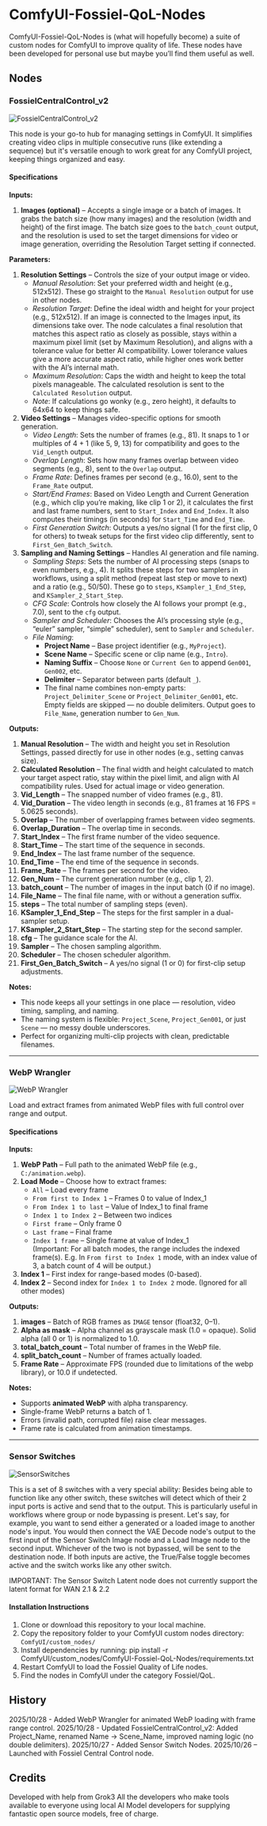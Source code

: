 # ComfyUI-Fossiel-QoL-Nodes

ComfyUI-Fossiel-QoL-Nodes is (what will hopefully become) a suite of custom nodes for ComfyUI to improve quality of life. These nodes have been developed for personal use but maybe you’ll find them useful as well.

## Nodes

### FossielCentralControl_v2

![FossielCentralControl_v2](images/fcc_v2_ss.png)

This node is your go-to hub for managing settings in ComfyUI. It simplifies creating video clips in multiple consecutive runs (like extending a sequence) but it's versatile enough to work great for any ComfyUI project, keeping things organized and easy.

#### Specifications

**Inputs:**
1. **Images (optional)** – Accepts a single image or a batch of images. It grabs the batch size (how many images) and the resolution (width and height) of the first image. The batch size goes to the `batch_count` output, and the resolution is used to set the target dimensions for video or image generation, overriding the Resolution Target setting if connected.

**Parameters:**
1. **Resolution Settings** – Controls the size of your output image or video.  
   - *Manual Resolution*: Set your preferred width and height (e.g., 512x512). These go straight to the `Manual Resolution` output for use in other nodes.  
   - *Resolution Target*: Define the ideal width and height for your project (e.g., 512x512). If an image is connected to the Images input, its dimensions take over. The node calculates a final resolution that matches this aspect ratio as closely as possible, stays within a maximum pixel limit (set by Maximum Resolution), and aligns with a tolerance value for better AI compatibility. Lower tolerance values give a more accurate aspect ratio, while higher ones work better with the AI’s internal math.  
   - *Maximum Resolution*: Caps the width and height to keep the total pixels manageable. The calculated resolution is sent to the `Calculated Resolution` output.  
   - *Note*: If calculations go wonky (e.g., zero height), it defaults to 64x64 to keep things safe.  
2. **Video Settings** – Manages video-specific options for smooth generation.  
   - *Video Length*: Sets the number of frames (e.g., 81). It snaps to 1 or multiples of 4 + 1 (like 5, 9, 13) for compatibility and goes to the `Vid_Length` output.  
   - *Overlap Length*: Sets how many frames overlap between video segments (e.g., 8), sent to the `Overlap` output.  
   - *Frame Rate*: Defines frames per second (e.g., 16.0), sent to the `Frame_Rate` output.  
   - *Start/End Frames*: Based on Video Length and Current Generation (e.g., which clip you’re making, like clip 1 or 2), it calculates the first and last frame numbers, sent to `Start_Index` and `End_Index`. It also computes their timings (in seconds) for `Start_Time` and `End_Time`.  
   - *First Generation Switch*: Outputs a yes/no signal (1 for the first clip, 0 for others) to tweak setups for the first video clip differently, sent to `First_Gen_Batch_Switch`.  
3. **Sampling and Naming Settings** – Handles AI generation and file naming.  
   - *Sampling Steps*: Sets the number of AI processing steps (snaps to even numbers, e.g., 4). It splits these steps for two samplers in workflows, using a split method (repeat last step or move to next) and a ratio (e.g., 50/50). These go to `steps`, `KSampler_1_End_Step`, and `KSampler_2_Start_Step`.  
   - *CFG Scale*: Controls how closely the AI follows your prompt (e.g., 7.0), sent to the `cfg` output.  
   - *Sampler and Scheduler*: Chooses the AI’s processing style (e.g., “euler” sampler, “simple” scheduler), sent to `Sampler` and `Scheduler`.  
   - *File Naming*:  
     - **Project Name** – Base project identifier (e.g., `MyProject`).  
     - **Scene Name** – Specific scene or clip name (e.g., `Intro`).  
     - **Naming Suffix** – Choose `None` or `Current Gen` to append `Gen001`, `Gen002`, etc.  
     - **Delimiter** – Separator between parts (default `_`).  
     - The final name combines non-empty parts: `Project_Delimiter_Scene` or `Project_Delimiter_Gen001`, etc. Empty fields are skipped — no double delimiters. Output goes to `File_Name`, generation number to `Gen_Num`.  

**Outputs:**
1. **Manual Resolution** – The width and height you set in Resolution Settings, passed directly for use in other nodes (e.g., setting canvas size).  
2. **Calculated Resolution** – The final width and height calculated to match your target aspect ratio, stay within the pixel limit, and align with AI compatibility rules. Used for actual image or video generation.  
3. **Vid_Length** – The snapped number of video frames (e.g., 81).  
4. **Vid_Duration** – The video length in seconds (e.g., 81 frames at 16 FPS = 5.0625 seconds).  
5. **Overlap** – The number of overlapping frames between video segments.  
6. **Overlap_Duration** – The overlap time in seconds.  
7. **Start_Index** – The first frame number of the video sequence.  
8. **Start_Time** – The start time of the sequence in seconds.  
9. **End_Index** – The last frame number of the sequence.  
10. **End_Time** – The end time of the sequence in seconds.  
11. **Frame_Rate** – The frames per second for the video.  
12. **Gen_Num** – The current generation number (e.g., clip 1, 2).  
13. **batch_count** – The number of images in the input batch (0 if no image).  
14. **File_Name** – The final file name, with or without a generation suffix.  
15. **steps** – The total number of sampling steps (even).  
16. **KSampler_1_End_Step** – The steps for the first sampler in a dual-sampler setup.  
17. **KSampler_2_Start_Step** – The starting step for the second sampler.  
18. **cfg** – The guidance scale for the AI.  
19. **Sampler** – The chosen sampling algorithm.  
20. **Scheduler** – The chosen scheduler algorithm.  
21. **First_Gen_Batch_Switch** – A yes/no signal (1 or 0) for first-clip setup adjustments.

**Notes:**
- This node keeps all your settings in one place — resolution, video timing, sampling, and naming.
- The naming system is flexible: `Project_Scene`, `Project_Gen001`, or just `Scene` — no messy double underscores.
- Perfect for organizing multi-clip projects with clean, predictable filenames.

---

### WebP Wrangler

![WebP Wrangler](images/webpw_ss.png)

Load and extract frames from animated WebP files with full control over range and output.

#### Specifications

**Inputs:**
1. **WebP Path** – Full path to the animated WebP file (e.g., `C:/animation.webp`).  
2. **Load Mode** – Choose how to extract frames:  
   - `All` – Load every frame  
   - `From first to Index 1` – Frames 0 to value of Index_1  
   - `From Index 1 to last` – Value of Index_1 to final frame  
   - `Index 1 to Index 2` – Between two indices  
   - `First frame` – Only frame 0  
   - `Last frame` – Final frame  
   - `Index 1 frame` – Single frame at value of Index_1  
   (Important: For all batch modes, the range includes the indexed frame(s). E.g. In `From first to Index 1` mode, with an index value of 3, a batch count of 4 will be output.)  
3. **Index 1** – First index for range-based modes (0-based).  
4. **Index 2** – Second index for `Index 1 to Index 2` mode. (Ignored for all other modes)

**Outputs:**
1. **images** – Batch of RGB frames as `IMAGE` tensor (float32, 0–1).  
2. **Alpha as mask** – Alpha channel as grayscale mask (1.0 = opaque). Solid alpha (all 0 or 1) is normalized to 1.0.  
3. **total_batch_count** – Total number of frames in the WebP file.  
4. **split_batch_count** – Number of frames actually loaded.  
5. **Frame Rate** – Approximate FPS (rounded due to limitations of the webp library), or 10.0 if undetected.

**Notes:**
- Supports **animated WebP** with alpha transparency.
- Single-frame WebP returns a batch of 1.
- Errors (invalid path, corrupted file) raise clear messages.
- Frame rate is calculated from animation timestamps.

---

### Sensor Switches

![SensorSwitches](images/sen_sw_ss.png)

This is a set of 8 switches with a very special ability: Besides being able to function like any other switch, these switches will detect which of their 2 input ports is active and send that to the output. This is particularly useful in workflows where group or node bypassing is present. Let's say, for example, you want to send either a generated or a loaded image to another node's input. You would then connect the VAE Decode node's output to the first input of the Sensor Switch Image node and a Load Image node to the second input. Whichever of the two is not bypassed, will be sent to the destination node. If both inputs are active, the True/False toggle becomes active and the switch works like any other switch.  
  
IMPORTANT:
The Sensor Switch Latent node does not currently support the latent format for WAN 2.1 & 2.2
  
  
#### Installation Instructions
1. Clone or download this repository to your local machine.
2. Copy the repository folder to your ComfyUI custom nodes directory: `ComfyUI/custom_nodes/`
3. Install dependencies by running:
    pip install -r ComfyUI/custom_nodes/ComfyUI-Fossiel-QoL-Nodes/requirements.txt
4. Restart ComfyUI to load the Fossiel Quality of Life nodes.
5. Find the nodes in ComfyUI under the category Fossiel/QoL.


## History
2025/10/28 - Added WebP Wrangler for animated WebP loading with frame range control.
2025/10/28 - Updated FossielCentralControl_v2: Added Project_Name, renamed Name → Scene_Name, improved naming logic (no double delimiters).
2025/10/27 - Added Sensor Switch Nodes.
2025/10/26 – Launched with Fossiel Central Control node.  
  

## Credits  
Developed with help from Grok3
All the developers who make tools available to everyone using local AI
Model developers for supplying fantastic open source models, free of charge.


